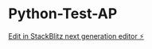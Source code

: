 # Python-Test-AP

[Edit in StackBlitz next generation editor ⚡️](https://stackblitz.com/~/github.com/djtaylor333/Python-Test-AP)